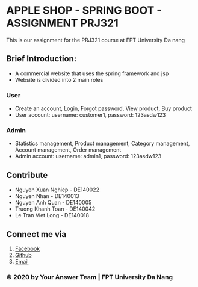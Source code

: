 # APPLE SHOP - SPRING BOOT - ASSIGNMENT PRJ321
This is our assignment for the PRJ321 course at FPT University Da nang
## Brief Introduction:
- A commercial website that uses the spring framework and jsp
- Website is divided into 2 main roles
### User
- Create an account, Login, Forgot password, View product, Buy product
- User account: username: customer1, password: 123asdw123
### Admin
- Statistics management, Product management, Category management, Account management, Order management
- Admin account: username: admin1, password: 123asdw123
## Contribute
- Nguyen Xuan Nghiep - DE140022
- Nguyen Nhan - DE140013
- Nguyen Anh Quan - DE140005
- Truong Khanh Toan - DE140042
- Le Tran Viet Long - DE140018
## Connect me via
1. [Facebook](https://www.facebook.com/nxn1710)
2. [Github](https://github.com/nxn1710)
3. [Email](nghiepnxde140022@fpt.edu.vn)

### © 2020 by Your Answer Team | FPT University Da Nang
